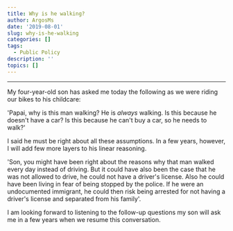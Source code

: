 ```yaml
---
title: Why is he walking?
author: ArgosMs
date: '2019-08-01'
slug: why-is-he-walking
categories: []
tags:
  - Public Policy
description: ''
topics: []
---
```


***

My four-year-old son has asked me today the following as we were riding our bikes to his childcare:

'Papai, why is this man walking? He is *always* walking. Is this because he doesn't have a car? Is this because he can't buy a car, so he needs to walk?'

I said he must be right about all these assumptions. In a few years, however, I will add few more layers to his linear reasoning.

'Son, you might have been right about the reasons why that man walked every day instead of driving. But it could have also been the case that he was not allowed to drive, he could not have a driver's license. Also he could have been living in fear of being stopped by the police. If he were an undocumented immigrant, he could then risk being arrested for not having a driver's license and separated from his family'.

I am looking forward to listening to the follow-up questions my son will ask me in a few years when we resume this conversation.
